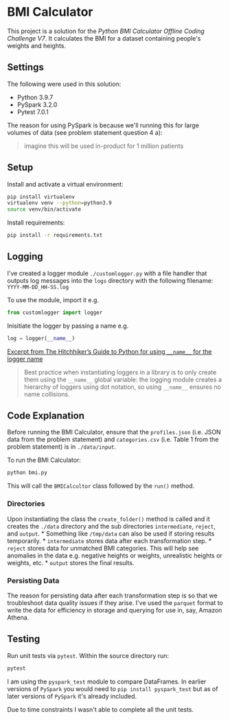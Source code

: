 # BMI Calculator
This project is a solution for the *Python BMI Calculator Offline Coding Challenge V7*. It calculates the BMI for a dataset containing people's weights and heights.

## Settings
The following were used in this solution:
* Python 3.9.7
* PySpark 3.2.0
* Pytest 7.0.1

The reason for using PySpark is because we'll running this for large volumes of data (see problem statement question 4 a):
> imagine this will be used in-product for 1 million patients

## Setup
Install and activate a virtual environment:
```bash
pip install virtualenv
virtualenv venv --python=python3.9
source venv/bin/activate
```

Install requirements:
```bash
pip install -r requirements.txt
```

## Logging
I've created a logger module `./customlogger.py` with a file handler that outputs log messages into the `logs` directory with the following filename: `YYYY-MM-DD_HH-SS.log`

To use the module, import it e.g.
```python
from customlogger import logger
```

Inisitiate the logger by passing a name e.g.
```python
log = logger(__name__)
```

[Excerpt from The Hitchhiker’s Guide to Python for using `__name__` for the logger name](https://docs.python-guide.org/writing/logging/#logging-in-a-library)
> Best practice when instantiating loggers in a library is to only create them using the `__name__` global variable: the logging module creates a hierarchy of loggers using dot notation, so using `__name__` ensures no name collisions.

## Code Explanation
Before running the BMI Calculator, ensure that the `profiles.json` (i.e. JSON data from the problem statement) and `categories.csv` (i.e. Table 1 from the problem statement) is in `./data/input`.

To run the BMI Calculator:
```bash
python bmi.py
```

This will call the `BMICalcultor` class followed by the `run()` method.

### Directories
Upon instantiating the class the `create_folder()` method is called and it creates the `./data` directory and the sub directories `intermediate`, `reject`, and `output`.
    * Something like `/tmp/data` can also be used if storing results temporarily.
    * `intermediate` stores data after each transformation step.
    * `reject` stores data for unmatched BMI categories. This will help see anomalies in the data e.g. negative heights or weights, unrealistic heights or weights, etc.
    * `output` stores the final results.

### Persisting Data
The reason for persisting data after each transformation step is so that we troubleshoot data quality issues if they arise. I've used the `parquet` format to write the data for efficiency in storage and querying for use in, say, Amazon Athena.

## Testing
Run unit tests via `pytest`. Within the source directory run:
```bash
pytest
```
I am using the `pyspark_test` module to compare DataFrames. In earlier versions of `PySpark` you would need to `pip install pyspark_test` but as of later versions of `PySpark` it's already included.

Due to time constraints I wasn't able to complete all the unit tests.
